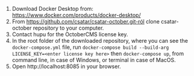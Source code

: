 1. Download Docker Desktop from: https://www.docker.com/products/docker-desktop/
2. From https://github.com/csatar/csatar-october.git-ról clone csatar-october repository to your computer.
3. Contact hupu for the OctoberCMS license key.
4. In the root folder of the downloaded repository, where you can see the `docker-compose.yml` file, run `docker-compose build --build-arg LICENSE_KEY=<enter license key here>` then `docker-compose up`, from command line, in case of Windows, or terminal in case of MacOS.
5. Open http://localhost:8085 in your browser.